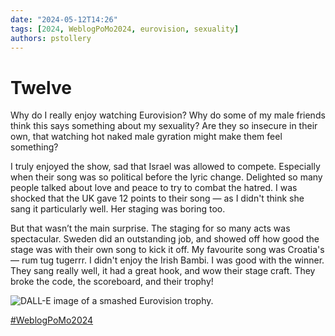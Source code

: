 ```yaml
---
date: "2024-05-12T14:26"
tags: [2024, WeblogPoMo2024, eurovision, sexuality]
authors: pstollery
---
```

# Twelve
<!-- truncate -->

Why do I really enjoy watching Eurovision? Why do some of my male friends think this says something about my sexuality? Are they so insecure in their own, that watching hot naked male gyration might make them feel something? 

I truly enjoyed the show, sad that Israel was allowed to compete. Especially when their song was so political before the lyric change. Delighted so many people talked about love and peace to try to combat the hatred. I was shocked that the UK gave 12 points to their song — as I didn't think she sang it particularly well. Her staging was boring too. 

But that wasn’t the main surprise. The staging for so many acts was spectacular. Sweden did an outstanding job, and showed off how good the stage was with their own song to kick it off. My favourite song was Croatia's — rum tug tugerrr. I didn't enjoy the Irish Bambi. I was good with the winner. They sang really well, it had a great hook, and wow their stage craft. They broke the code, the scoreboard, and their trophy!

![DALL-E image of a smashed Eurovision trophy. ](https://cdn.some.pics/phils/6640d0f85d635.jpg)

[#WeblogPoMo2024](https://weblog.anniegreens.lol/weblog-posting-month-2024)